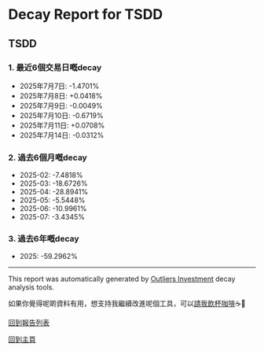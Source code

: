 # Decay Report for TSDD

## TSDD

### 1. 最近6個交易日嘅decay

- 2025年7月7日: -1.4701%
- 2025年7月8日: +0.0418%
- 2025年7月9日: -0.0049%
- 2025年7月10日: -0.6719%
- 2025年7月11日: +0.0708%
- 2025年7月14日: -0.0312%

### 2. 過去6個月嘅decay

- 2025-02: -7.4818%
- 2025-03: -18.6726%
- 2025-04: -28.8941%
- 2025-05: -5.5448%
- 2025-06: -10.9961%
- 2025-07: -3.4345%

### 3. 過去6年嘅decay

- 2025: -59.2962%

------------------------------
This report was automatically generated by [Outliers Investment](https://outliersecon.github.io/Outliers-Investment/) decay analysis tools.

如果你覺得呢啲資料有用，想支持我繼續改進呢個工具，可以[請我飲杯咖啡](https://buymeacoffee.com/outliersecon)☕🙏

[回到報告列表](https://outliersecon.github.io/Outliers-Investment/reports/reports_public)

[回到主頁](https://outliersecon.github.io/Outliers-Investment/)